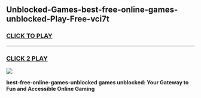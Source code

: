 
## Unblocked-Games-best-free-online-games-unblocked-Play-Free-vci7t
<h3>
<a href="https://premium76.site?title=best-free-online-games-unblocked&ref=20A">CLICK TO PLAY</a></h3>
<hr>

<h3>
<a href="https://premium76.site?title=best-free-online-games-unblocked&ref=20A">CLICK 2 PLAY</a>
  
</h3>

<a href="https://premium76.site?title=best-free-online-games-unblocked&ref=20A"><img src="https://clearcache.store/games.png"></a>


**best-free-online-games-unblocked games unblocked: Your Gateway to Fun and Accessible Online Gaming**
